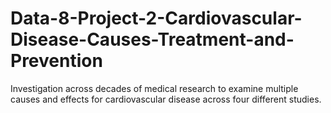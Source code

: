 # Data-8-Project-2-Cardiovascular-Disease-Causes-Treatment-and-Prevention
Investigation across decades of medical research to examine multiple causes and effects for cardiovascular disease across four different studies.
